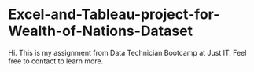 # Excel-and-Tableau-project-for-Wealth-of-Nations-Dataset
Hi. This is my assignment from Data Technician Bootcamp at Just IT.
Feel free to contact to learn more. 
